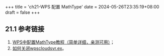 +++
title = 'ch21-WPS 配置 MathType'
date = 2024-05-26T23:35:19+08:00
draft = false
+++

## 21.1 参考链接

1. [WPS中配置MathType教程（简单详细，亲测可用）](https://zhuanlan.zhihu.com/p/492369639)；
2. [如何关闭wpscloudsvr.ex](https://www.zhihu.com/question/498031038)。
